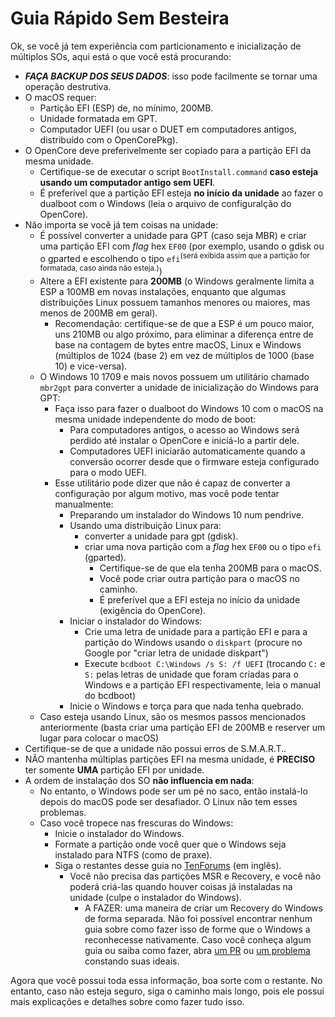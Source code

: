 # Guia Rápido Sem Besteira

Ok, se você já tem experiência com particionamento e inicialização de múltiplos SOs, aqui está o que você está procurando:

* ***FAÇA BACKUP DOS SEUS DADOS***: isso pode facilmente se tornar uma operação destrutiva.
* O macOS requer:
  * Partição EFI (ESP) de, no mínimo, 200MB.
  * Unidade formatada em GPT.
  * Computador UEFI (ou usar o DUET em computadores antigos, distribuído com o OpenCorePkg).
* O OpenCore deve preferivelmente ser copiado para a partição EFI da mesma unidade.
  * Certifique-se de executar o script `BootInstall.command` **caso esteja usando um computador antigo sem UEFI**.
  * É preferível que a partição EFI esteja **no início da unidade** ao fazer o dualboot com o Windows (leia o arquivo de configuralção do OpenCore).
* Não importa se você já tem coisas na unidade:
  * É possível converter a unidade para GPT (caso seja MBR) e criar uma partição EFI com *flag* hex `EF00` (por exemplo, usando o gdisk ou o gparted e escolhendo o tipo `efi`<sup>(será exibida assim que a partição for formatada, caso ainda não esteja.)</sup>)
  * Altere a EFI existente para **200MB** (o Windows geralmente limita a ESP a 100MB em novas instalações, enquanto que algumas distribuições Linux possuem tamanhos menores ou maiores, mas menos de 200MB em geral).
    * Recomendação: certifique-se de que a ESP é um pouco maior, uns 210MB ou algo próximo, para eliminar a diferença entre de base na contagem de bytes entre macOS, Linux e Windows (múltiplos de 1024 (base 2) em vez de múltiplos de 1000 (base 10) e vice-versa).
  * O Windows 10 1709 e mais novos possuem um utilitário chamado `mbr2gpt` para converter a unidade de inicialização do Windows para GPT:
    * Faça isso para fazer o dualboot do Windows 10 com o macOS na mesma unidade independente do modo de boot:
      * Para computadores antigos, o acesso ao Windows será perdido até instalar o OpenCore e iniciá-lo a partir dele.
      * Computadores UEFI iniciarão automaticamente quando a conversão ocorrer desde que o firmware esteja configurado para o modo UEFI.
    * Esse utilitário pode dizer que não é capaz de converter a configuração por algum motivo, mas você pode tentar manualmente:
      * Preparando um instalador do Windows 10 num pendrive.
      * Usando uma distribuição Linux para:
        * converter a unidade para gpt (gdisk).
        * criar uma nova partição com a *flag* hex `EF00` ou o tipo `efi` (gparted).
          * Certifique-se de que ela tenha 200MB para o macOS.
          * Você pode criar outra partição para o macOS no caminho.
          * É preferível que a EFI esteja no início da unidade (exigência do OpenCore).
      * Iniciar o instalador do Windows:
        * Crie uma letra de unidade para a partição EFI e para a partição do Windows usando o `diskpart` (procure no Google por "criar letra de unidade diskpart")
        * Execute `bcdboot C:\Windows /s S: /f UEFI` (trocando `C:` e `S:` pelas letras de unidade que foram criadas para o Windows e a partição EFI respectivamente, leia o manual do bcdboot)
      * Inicie o Windows e torça para que nada tenha quebrado.
  * Caso esteja usando Linux, são os mesmos passos mencionados anteriormente (basta criar uma partição EFI de 200MB e reserver um lugar para colocar o macOS)
* Certifique-se de que a unidade não possui erros de S.M.A.R.T..
* NÃO mantenha múltiplas partições EFI na mesma unidade, é **PRECISO** ter somente **UMA** partição EFI por unidade.
* A ordem de instalação dos SO **não influencia em nada**:
  * No entanto, o Windows pode ser um pé no saco, então instalá-lo depois do macOS pode ser desafiador. O Linux não tem esses problemas.
  * Caso você tropece nas frescuras do Windows:
    * Inicie o instalador do Windows.
    * Formate a partição onde você quer que o Windows seja instalado para NTFS (como de praxe).
    * Siga o restantes desse guia no [TenForums](https://www.tenforums.com/tutorials/84331-apply-windows-image-using-dism-instead-clean-install.html#Part2) (em inglês).
      * Você não precisa das partições MSR e Recovery, e você não poderá criá-las quando houver coisas já instaladas na unidade (culpe o instalador do Windows).
        * A FAZER: uma maneira de criar um Recovery do Windows de forma separada. Não foi possível encontrar nenhum guia sobre como fazer isso de forme que o Windows a reconhecesse nativamente. Caso você conheça algum guia ou saiba como fazer, abra [um PR](https://github.com/deomkds/OpenCore-Multiboot/) ou [um problema](https://github.com/deomkds/bugtracker) constando suas ideais.

Agora que você possui toda essa informação, boa sorte com o restante. No entanto, caso não esteja seguro, siga o caminho mais longo, pois ele possui mais explicações e detalhes sobre como fazer tudo isso.
